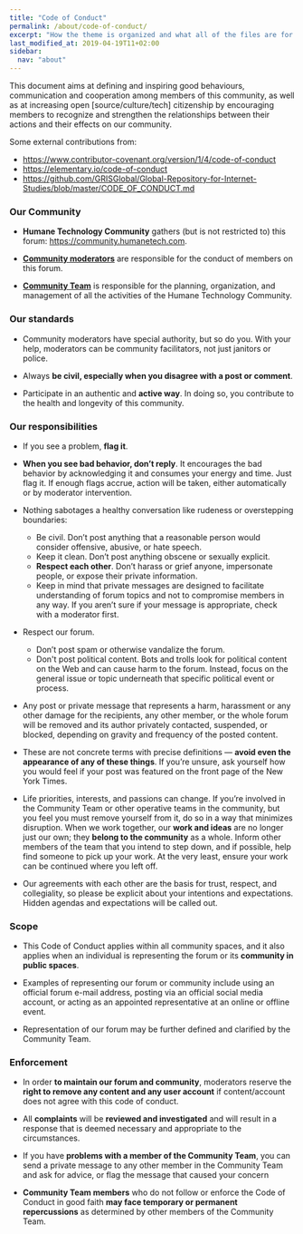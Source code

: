 ```yaml
---
title: "Code of Conduct"
permalink: /about/code-of-conduct/
excerpt: "How the theme is organized and what all of the files are for."
last_modified_at: 2019-04-19T11+02:00
sidebar:
  nav: "about"
---
```




This document aims at defining and inspiring good behaviours, communication and cooperation among members of this community, as well as at increasing open [source/culture/tech] citizenship by encouraging members to recognize and strengthen the relationships between their actions and their effects on our community.

Some external contributions from:
-  https://www.contributor-covenant.org/version/1/4/code-of-conduct
- https://elementary.io/code-of-conduct
- https://github.com/GRISGlobal/Global-Repository-for-Internet-Studies/blob/master/CODE_OF_CONDUCT.md

### Our Community

- **Humane Technology Community** gathers (but is not restricted to) this forum: https://community.humanetech.com.

- **[Community moderators](https://community.humanetech.com/g/moderators)** are responsible for the conduct of members on this forum.

- **[Community Team](https://community.humanetech.com/g/CommunityTeam)** is responsible for the planning, organization, and management of all the activities of the Humane Technology Community.

### Our standards

- Community moderators have special authority, but so do you. With your help, moderators can be community facilitators, not just janitors or police.

- Always **be civil, especially when you disagree with a post or comment**.

- Participate in an authentic and **active way**. In doing so, you contribute to the health and longevity of this community.


### Our responsibilities

- If you see a problem, **flag it**.

- **When you see bad behavior, don’t reply**. It encourages the bad behavior by acknowledging it and consumes your energy and time. Just flag it. If enough flags accrue, action will be taken, either automatically or by moderator intervention.

- Nothing sabotages a healthy conversation like rudeness or overstepping boundaries:
  - Be civil. Don’t post anything that a reasonable person would consider offensive, abusive, or hate speech.
  - Keep it clean. Don’t post anything obscene or sexually explicit.
  - **Respect each other**. Don’t harass or grief anyone, impersonate people, or expose their private information.
  - Keep in mind that private messages are designed to facilitate understanding of forum topics and not to compromise members in any way. If you aren’t sure if your message is appropriate, check with a moderator first.

- Respect our forum.
  - Don’t post spam or otherwise vandalize the forum.
  - Don't post political content. Bots and trolls look for political content on the Web and can cause harm to the forum. Instead, focus on the general issue or topic underneath that specific political event or process.

- Any post or private message that represents a harm, harassment or any other damage for the recipients, any other member, or the whole forum will be removed and its author privately contacted, suspended, or blocked, depending on gravity and frequency of the posted content.

- These are not concrete terms with precise definitions — **avoid even the appearance of any of these things**. If you’re unsure, ask yourself how you would feel if your post was featured on the front page of the New York Times.

- Life priorities, interests, and passions can change. If you’re involved in the Community Team or other operative teams in the community, but you feel you must remove yourself from it, do so in a way that minimizes disruption. When we work together, our **work and ideas** are no longer just our own; they **belong to the community** as a whole. Inform other members of the team that you intend to step down, and if possible, help find someone to pick up your work. At the very least, ensure your work can be continued where you left off.
- Our agreements with each other are the basis for trust, respect, and collegiality, so please be explicit about your intentions and expectations. Hidden agendas and expectations will be called out.


### Scope

- This Code of Conduct applies within all community spaces, and it also applies when an individual is representing the forum or its **community in public spaces**.

- Examples of representing our forum or community include using an official forum e-mail address, posting via an official social media account, or acting as an appointed representative at an online or offline event.

- Representation of our forum may be further defined and clarified by the Community Team.

### Enforcement

- In order **to maintain our forum and community**, moderators reserve the **right to remove any content and any user account** if content/account does not agree with this code of conduct.

- All **complaints** will be **reviewed and investigated** and will result in a response that is deemed necessary and appropriate to the circumstances.

- If you have **problems with a member of the Community Team**, you can send a private message to any other member in the Community Team and ask for advice, or flag the message that caused your concern

- **Community Team members** who do not follow or enforce the Code of Conduct in good faith **may face temporary or permanent repercussions** as determined by other members of the Community Team.
